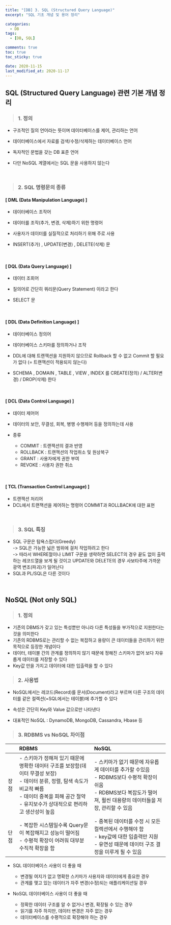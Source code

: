 ```yaml
---
title: "[DB] 3. SQL (Structured Query Language)"
excerpt: "SQL 기초 개념 및 용어 정리"

categories:
  - DB
tags:
  - [DB, SQL]

comments: true
toc: true
toc_sticky: true

date: 2020-11-15
last_modified_at: 2020-11-17
---
```


## SQL (Structured Query Language) 관련 기본 개념 정리

> ### 1. 정의

- 구조적인 질의 언어라는 뜻이며 데이터베이스를 제어, 관리하는 언어
- 데이터베이스에서 자료를 검색/수정/삭제하는 데이터베이스 언어
- 독자적인 문법을 갖는 DB 표준 언어

- 다만 NoSQL 계열에서는 SQL 문을 사용하지 않는다

<br>

> ### 2. SQL 명령문의 종류

#### [ DML (Data Manipulation Language) ]

- 데이터베이스 조작어
- 데이터를 조작(추가, 변경, 삭제)하기 위한 명령어
- 사용자가 데이터를 실질적으로 처리하기 위해 주로 사용

- INSERT(추가) , UPDATE(변경) , DELETE(삭제) 문

<br>

#### [ DQL (Data Query Language) ]

- 데이터 조회어
- 질의어로 간단히 쿼리문(Query Statement) 이라고 한다

- SELECT 문

<br>

#### [ DDL (Data Definition Language) ]

- 데이터베이스 정의어
- 데이터베이스 스키마를 정의하거나 조작
- DDL에 대해 트랜잭션을 지원하지 않으므로 Rollback 할 수 없고 Commit 할 필요가 없다 (= 트랜잭션이 적용되지 않는다)

- SCHEMA , DOMAIN , TABLE , VIEW , INDEX 를 CREATE(정의) / ALTER(변경) / DROP(삭제) 한다

<br>

#### [ DCL (Data Control Language) ]

- 데이터 제어어
- 데이터의 보안, 무결성, 회복, 병행 수행제어 등을 정의하는데 사용

- 종류
  - COMMIT : 트랜잭션의 결과 반영
  - ROLLBACK : 트랜잭션의 작업취소 및 원상복구
  - GRANT : 사용자에게 권한 부여
  - REVOKE : 사용자 권한 취소

<br>

#### [ TCL (Transaction Control Language) ]

- 트랜잭션 처리어
- DCL에서 트랜잭션을 제어하는 명령어 COMMIT과 ROLLBACK에 대한 표현

<br>

> ### 3. SQL 특징

- SQL 구문은 탐욕스럽다(Greedy)  
   -> SQL은 가능한 넓은 범위에 걸처 작업하려고 한다  
  -> 따라서 WHERE절이나 LIMIT 구문을 생략하면 SELECT의 경우 끝도 없이 출력하는 레코드열을 보게 될 것이고 UPDATE와 DELETE의 경우 사보타주에 가까운 광역 변조(파괴)가 일어난다
- SQL과 PL/SQL은 다른 것이다

<br>

## NoSQL (Not only SQL)

> ### 1. 정의

- 기존의 DBMS가 갖고 있는 특성뿐만 아니라 다른 특성들을 부가적으로 지원한다는 것을 의미한다
- 기존의 RDBMS로는 관리할 수 없는 복잡하고 용량이 큰 데이터들을 관리하기 위한 목적으로 등장한 개념이다
- 데이터, 테이블 간의 관계를 정의하지 않기 때문에 정해진 스키마가 없어 보다 자유롭게 데이터를 저장할 수 있다
- Key값 만을 가지고 데이터에 대한 입출력을 할 수 있다

> ### 2. 사용법

- NoSQL에서는 레코드(Record)를 문서(Document)라고 부르며 다른 구조의 데이터를 같은 컬렉션(=SQL에서는 테이블)에 추가할 수 있다
- 속성은 간단히 Key와 Value 값으로만 나타낸다

- 대표적인 NoSQL : DynamoDB, MongoDB, Cassandra, Hbase 등

> ### 3. RDBMS vs NoSQL 차이점

|      | RDBMS                                                                                                                                                                                                             | NoSQL                                                                                                                                                                  |
| ---- | :---------------------------------------------------------------------------------------------------------------------------------------------------------------------------------------------------------------- | :--------------------------------------------------------------------------------------------------------------------------------------------------------------------- |
| 장점 | - 스키마가 정해져 있기 때문에 명확한 데이터 구조를 보장함(데이터 무결성 보장)<br>- 데이터 분류, 정렬, 탐색 속도가 비교적 빠름<br>- 데이터 중복을 피해 공간 절약<br>- 유지보수가 상대적으로 편리하고 생산성이 높음 | - 스키마가 없기 때문에 자유롭게 데이터를 추가할 수있음<br>- RDBMS보다 수평적 확장이 쉬움<br>- RDBMS보다 복잡도가 떨어져, 훨씬 대용량의 데이터들을 저장, 관리할 수 있음 |
| 단점 | - 복잡한 시스템일수록 Query문이 복잡해지고 성능이 떨어짐<br>- 수평적 확장이 어려워 대부분 수직적 확장을 함                                                                                                        | - 중복된 데이터를 수정 시 모든 컬렉션에서 수행해야 함<br>- key값에 대한 입츨력만 지원<br>- 유연성 때문에 데이터 구조 결정을 미루게 될 수 있음                          |

- SQL 데이터베이스 사용이 더 좋을 때

  - 변경될 여지가 없고 명확한 스키마가 사용자와 데이터에게 중요한 경우
  - 관계를 맺고 있는 데이터가 자주 변경(수정)되는 애플리케이션일 경우

- NoSQL 데이터베이스 사용이 더 좋을 때

  - 정확한 데이터 구조를 알 수 없거나 변경, 확장될 수 있는 경우
  - 읽기를 자주 하지만, 데이터 변경은 자주 없는 경우
  - 데이터베이스를 수평적으로 확장해야 하는 경우
